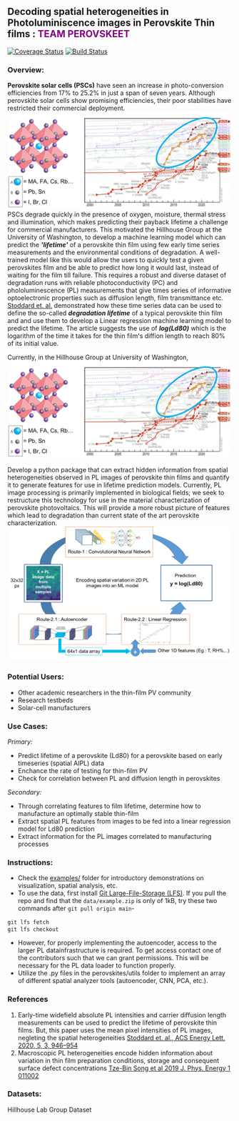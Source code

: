 ## Decoding spatial heterogeneities in Photoluminiscence images in Perovskite Thin films : <font color='purple'>**TEAM PEROVSKEET**</font>
[![Coverage Status](https://coveralls.io/repos/github/afarley9/perovskites/badge.svg?branch=main)](https://coveralls.io/github/afarley9/perovskites?branch=main)
[![Build Status](https://travis-ci.com/afarley9/perovskites.svg?branch=main)](https://travis-ci.com/afarley9/perovskites)


### Overview:

**Perovskite solar cells (PSCs)** have seen an increase in photo-conversion efficiencies from 17% to 25.2% in just a span of seven years. Although perovskite solar cells show promising efficiencies, their poor stabilities have restricted their commercial deployment.
<img src="papers/figure_perovskites.png" alt="perovskites" width="500"/>
PSCs degrade quickly in the presence of oxygen, moisture, thermal stress and illumination, which makes predicting their payback lifetime a challenge for commercial manufacturers. This motivated the Hillhouse Group at the University of Washington, to develop a machine learning model which can predict the ***'lifetime'*** of a perovskite thin film using few early time series measurements and the environmental conditions of degradation. A well-trained model like this would allow the users to quickly test a given perovskites film and be able to predict how long it would last, instead of waiting for the film till failure. This requires a robust and diverse dataset of degradation runs with reliable photoconductivity (PC) and phololuminescence (PL) measurements that give times series of informative optoelectronic properties such as diffusion length, film transmittance etc. [Stoddard et. al.](https://pubs.acs.org/doi/10.1021/acsenergylett.0c00164) demonstrated how these time series data can be used to define the so-called ***degradation lifetime*** of a typical perovskite thin film and and use them to develop a Linear regression machine learning model to predict the lifetime. The article suggests the use of ***log(Ld80)*** which is the logarithm of the time it takes for the thin film's diffion length to reach 80% of its initial value.

Currently, in the Hillhouse Group at University of Washington, 
<img src="papers/figure_perovskites.png" alt="experiments" width="500"/>


Develop a python package that can extract hidden information from spatial heterogeneities observed in PL images of perovskite thin films and quantify it to generate features for use in lifetime prediction models. Currently, PL image processing is primarily implemented in biological fields; we seek to restructure this technology for use in the material characterization of perovskite photovoltaics. This will provide a more robust picture of features which lead to degradation than current state of the art perovskite characterization. 
![Routes](papers/figure2.png)

### Potential Users:
* Other academic researchers in the thin-film PV community
* Research testbeds
* Solar-cell manufacturers

### Use Cases:
*Primary:*
* Predict lifetime of a perovskite (Ld80) for a perovskite based on early timeseries (spatial AIPL) data
* Enchance the rate of testing for thin-film PV
* Check for correlation between PL and diffusion length in perovskites

*Secondary:*
* Through correlating features to film lifetime, determine how to manufacture an optimally stable thin-film
* Extract spatial PL features from images to be fed into a linear regression model for Ld80 prediction
* Extract information for the PL images correlated to manufacturing processes

### Instructions:
* Check the [examples/](examples/) folder for introductory demonstrations on visualization, spatial analysis, etc.
* To use the data, first install [Git Large-File-Storage (LFS)](https://git-lfs.github.com). If you pull the repo and find that the `data/example.zip` is only of 1kB, try these two commands after `git pull origin main`- 
```
git lfs fetch
git lfs checkout
```

* However, for properly implementing the autoencoder, access to the larger PL datainfrastructure is required. To get access contact one of the contributors such that we can grant permissions. This will be necessary for the PL data loader to function properly.
* Utilize the .py files in the perovskites/utils folder to implement an array of different spatial analyzer tools (autoencoder, CNN, PCA, etc.).

### References
1. Early-time widefield absolute PL intensities and carrier diffusion length measurements can be used to predict the lifetime of perovskite thin films. But, this paper uses the mean pixel intensities of PL images, negleting the spatial heterogeneities [Stoddard et. al., ACS Energy Lett. 2020, 5, 3, 946–954](https://pubs.acs.org/doi/10.1021/acsenergylett.0c00164)
2. Macroscopic PL heterogeneities encode hidden information about variation in thin film preparation conditions, storage and consequent surface defect concentrations [Tze-Bin Song et al 2019 J. Phys. Energy 1 011002](https://iopscience.iop.org/article/10.1088/2515-7655/aaeee5)

### Datasets:
Hillhouse Lab Group Dataset

